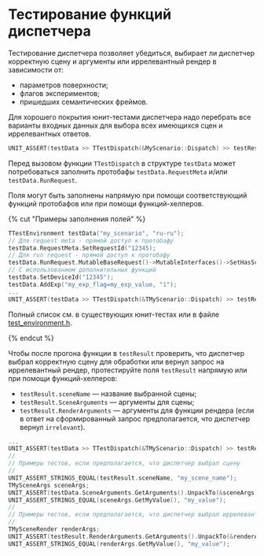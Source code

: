 # Тестирование функций диспетчера

Тестирование диспетчера позволяет убедиться, выбирает ли диспетчер корректную сцену и аргументы или иррелевантный рендер в зависимости от:
* параметров поверхности;
* флагов экспериментов; 
* пришедших семантических фреймов.

Для хорошего покрытия юнит-тестами диспетчера надо перебрать все варианты входных данных для выбора всех имеющихся сцен и иррелевантных ответов.

```c++
UNIT_ASSERT(testData >> TTestDispatch(&MyScenario::Dispatch) >> testResult);
```

Перед вызовом функции `TTestDispatch` в структуре `testData` может потребоваться заполнить протобафы `testData.RequestMeta` и/или `testData.RunRequest`.

Поля могут быть заполнены напрямую при помощи соответствующий функций протобафов или при помощи функций-хелперов.

{% cut "Примеры заполнения полей" %}

```c++
TTestEnvironment testData("my_scenario", "ru-ru");
// Для request meta - прямой доступ к протобафу
testData.RequestMeta.SetRequestId("12345);
// Для run request - прямой доступ к протобафу
testData.RunRequest.MutableBaseRequest()->MutableInterfaces()->SetHasScreen(true);
// С использованием дополнительных функций
testData.SetDeviceId("12345");
testData.AddExp("my_exp_flag=my_exp_value, "1");
...
UNIT_ASSERT(testData >> TTestDispatch(&TMyScenario::Dispatch) >> testResult);
```

Полный список см. в существующих юнит-тестах или в файле [test_environment.h](https://a.yandex-team.ru/arc_vcs/alice/hollywood/library/framework/unittest/test_environment.h).

{% endcut %}

Чтобы после прогона функции в `testResult` проверить, что диспетчер выбрал корректную сцену для обработки или вернул запрос на иррелевантный рендер, протестируйте поля `testResult` напрямую или при помощи функций-хелперов:

* `testResult.sceneName` — название выбранной сцены;
* `testResult.SceneArguments` — аргументы для сцены;
* `testResult.RenderArguments` — аргументы для функции рендера (если в ответ на сформированный запрос предполагается, что диспетчер вернул `irrelevant`).

```c++
...
UNIT_ASSERT(testData >> TTestDispatch(&TMyScenario::Dispatch) >> testResult);
//
// Примеры тестов, если предполагается, что диспетчер выбрал сцену
//
UNIT_ASSERT_STRINGS_EQUAL(testResult.sceneName, "my_scene_name");
TMySceneArgs sceneArgs;
UNIT_ASSERT(testData.SceneArguments.GetArguments().UnpackTo(&sceneArgs));
UNIT_ASSERT_STRINGS_EQUAL(sceneArgs.GetMyValue(), "my_value");
//
// Примеры тестов, если предполагается, что диспетчер выбрал иррелевантный рендер
//
TMySceneRender renderArgs;
UNIT_ASSERT(testResult.RenderArguments.GetArguments().UnpackTo(&renderArgs));
UNIT_ASSERT_STRINGS_EQUAL(renderArgs.GetMyValue(), "my_value");
```
